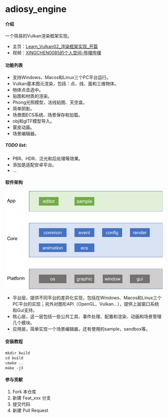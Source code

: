 # adiosy_engine

#### 介绍
一个简易的Vulkan渲染框架实现。
- 主页：[Learn_Vulkan02_渲染框架实现_开篇](http://www.adiosy.com/posts/learn_vulkan/learn_vulkan02_%E6%B8%B2%E6%9F%93%E6%A1%86%E6%9E%B6%E5%AE%9E%E7%8E%B0_%E5%BC%80%E7%AF%87.html)
- 视频：[XINGCHEN0085的个人空间-哔哩哔哩](https://b23.tv/ObMaagI)
#### 功能列表
- 支持Windows、Macos和Linux三个PC平台运行。
- Vulkan基本图元渲染，包括：点、线、面和三维物体。
- 物体点击选中。
- 贴图和材质的渲染。
- Phong光照模型，法线贴图、天空盒。
- 简单阴影。
- 场景图ECS系统、场景保存和加载。
- obj和glTF模型导入。
- 蒙皮动画。
- 场景编辑器。
##### TODO list:
- PBR、HDR、泛光和后处理等效果。
- 添加是适配安卓平台。
- …

#### 软件架构
![img.png](img.png)
- 平台层，提供不同平台的差异化实现，包括在Windows、Macos和Linux三个PC平台的实现；另外对图形API（OpenGL、Vulkan…），提供上层窗口系统和Gui支持。
- 核心层，这一层包括一些公共工具、事件处理、配置和渲染、动画和场景管理几个模块。
- 应用层，简单实现一个场景编辑器，还有使用的sample，sandbox等。

#### 安装教程
```shell
mkdir build
cd build
cmake ..
make -j3
```
#### 参与贡献

1.  Fork 本仓库
2.  新建 Feat_xxx 分支
3.  提交代码
4.  新建 Pull Request

